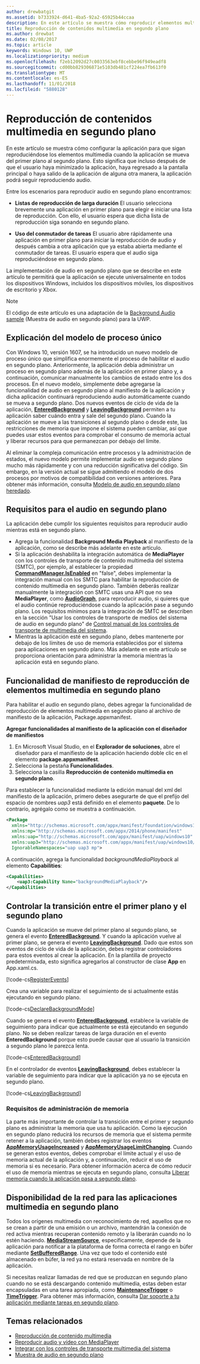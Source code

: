 ```yaml
---
author: drewbatgit
ms.assetid: b7333924-d641-4ba5-92a2-65925b44ccaa
description: En este artículo se muestra cómo reproducir elementos multimedia mientras la aplicación se está ejecutando en segundo plano.
title: Reproducción de contenidos multimedia en segundo plano
ms.author: drewbat
ms.date: 02/08/2017
ms.topic: article
keywords: Windows 10, UWP
ms.localizationpriority: medium
ms.openlocfilehash: f2eb12092d27c0033563ebf8cebbe96f949eadf8
ms.sourcegitcommit: cd00bb829306871e5103db481cf224ea7fb613f0
ms.translationtype: MT
ms.contentlocale: es-ES
ms.lasthandoff: 11/01/2018
ms.locfileid: "5880128"
---
```

# <a name="play-media-in-the-background"></a>Reproducción de contenidos multimedia en segundo plano
En este artículo se muestra cómo configurar la aplicación para que sigan reproduciéndose los elementos multimedia cuando la aplicación se mueva del primer plano al segundo plano. Esto significa que incluso después de que el usuario haya minimizado la aplicación, haya regresado a la pantalla principal o haya salido de la aplicación de alguna otra manera, la aplicación podrá seguir reproduciendo audio. 

Entre los escenarios para reproducir audio en segundo plano encontramos:

-   **Listas de reproducción de larga duración** El usuario selecciona brevemente una aplicación en primer plano para elegir e iniciar una lista de reproducción. Con ello, el usuario espera que dicha lista de reproducción siga sonando en segundo plano.

-   **Uso del conmutador de tareas** El usuario abre rápidamente una aplicación en primer plano para iniciar la reproducción de audio y después cambia a otra aplicación que ya estaba abierta mediante el conmutador de tareas. El usuario espera que el audio siga reproduciéndose en segundo plano.

La implementación de audio en segundo plano que se describe en este artículo te permitirá que la aplicación se ejecute universalmente en todos los dispositivos Windows, incluidos los dispositivos móviles, los dispositivos de escritorio y Xbox.

> [!NOTE]
> El código de este artículo es una adaptación de la [Background Audio sample](http://go.microsoft.com/fwlink/p/?LinkId=800141) (Muestra de audio en segundo plano) para la UWP.

## <a name="explanation-of-one-process-model"></a>Explicación del modelo de proceso único
Con Windows 10, versión 1607, se ha introducido un nuevo modelo de proceso único que simplifica enormemente el proceso de habilitar el audio en segundo plano. Anteriormente, la aplicación debía administrar un proceso en segundo plano además de la aplicación en primer plano y, a continuación, comunicar manualmente los cambios de estado entre los dos procesos. En el nuevo modelo, simplemente debe agregarse la funcionalidad de audio en segundo plano al manifiesto de la aplicación y dicha aplicación continuará reproduciendo audio automáticamente cuando se mueva a segundo plano. Dos nuevos eventos de ciclo de vida de la aplicación, [**EnteredBackground**](https://msdn.microsoft.com/library/windows/apps/Windows.ApplicationModel.Core.CoreApplication.EnteredBackground) y [**LeavingBackground**](https://msdn.microsoft.com/library/windows/apps/Windows.ApplicationModel.Core.CoreApplication.LeavingBackground) permiten a tu aplicación saber cuándo entra y sale del segundo plano. Cuando la aplicación se mueve a las transiciones al segundo plano o desde este, las restricciones de memoria que impone el sistema pueden cambiar, así que puedes usar estos eventos para comprobar el consumo de memoria actual y liberar recursos para que permanezcan por debajo del límite.

Al eliminar la compleja comunicación entre procesos y la administración de estados, el nuevo modelo permite implementar audio en segundo plano mucho más rápidamente y con una reducción significativa del código. Sin embargo, en la versión actual se sigue admitiendo el modelo de dos procesos por motivos de compatibilidad con versiones anteriores. Para obtener más información, consulta [Modelo de audio en segundo plano heredado](legacy-background-media-playback.md).

## <a name="requirements-for-background-audio"></a>Requisitos para el audio en segundo plano
La aplicación debe cumplir los siguientes requisitos para reproducir audio mientras está en segundo plano.

* Agrega la funcionalidad **Background Media Playback** al manifiesto de la aplicación, como se describe más adelante en este artículo.
* Si la aplicación deshabilita la integración automática de **MediaPlayer** con los controles de transporte de contenido multimedia del sistema (SMTC), por ejemplo, al establecer la propiedad [**CommandManager.IsEnabled**](https://msdn.microsoft.com/library/windows/apps/Windows.Media.Playback.MediaPlaybackCommandManager.IsEnabled) en "false", debes implementar la integración manual con los SMTC para habilitar la reproducción de contenido multimedia en segundo plano. También deberás realizar manualmente la integración con SMTC usas una API que no sea **MediaPlayer**, como [**AudioGraph**](https://msdn.microsoft.com/library/windows/apps/Windows.Media.Audio.AudioGraph), para reproducir audio, si quieres que el audio continúe reproduciéndose cuando la aplicación pase a segundo plano. Los requisitos mínimos para la integración de SMTC se describen en la sección "Usar los controles de transporte de medios del sistema de audio en segundo plano" de [Control manual de los controles de transporte de multimedia del sistema](system-media-transport-controls.md).
* Mientras la aplicación esté en segundo plano, debes mantenerte por debajo de los límites de uso de memoria establecidos por el sistema para aplicaciones en segundo plano. Más adelante en este artículo se proporciona orientación para administrar la memoria mientras la aplicación está en segundo plano.

## <a name="background-media-playback-manifest-capability"></a>Funcionalidad de manifiesto de reproducción de elementos multimedia en segundo plano
Para habilitar el audio en segundo plano, debes agregar la funcionalidad de reproducción de elementos multimedia en segundo plano al archivo de manifiesto de la aplicación, Package.appxmanifest. 

**Agregar funcionalidades al manifiesto de la aplicación con el diseñador de manifiestos**

1.  En Microsoft Visual Studio, en el **Explorador de soluciones**, abre el diseñador para el manifiesto de la aplicación haciendo doble clic en el elemento **package.appxmanifest**.
2.  Selecciona la pestaña **Funcionalidades**.
3.  Selecciona la casilla **Reproducción de contenido multimedia en segundo plano**.

Para establecer la funcionalidad mediante la edición manual del xml del manifiesto de la aplicación, primero debes asegurarte de que el prefijo del espacio de nombres *uap3* está definido en el elemento **paquete**. De lo contrario, agrégalo como se muestra a continuación.
```xml
<Package
  xmlns="http://schemas.microsoft.com/appx/manifest/foundation/windows10"
  xmlns:mp="http://schemas.microsoft.com/appx/2014/phone/manifest"
  xmlns:uap="http://schemas.microsoft.com/appx/manifest/uap/windows10"
  xmlns:uap3="http://schemas.microsoft.com/appx/manifest/uap/windows10/3"
  IgnorableNamespaces="uap uap3 mp">
```

A continuación, agrega la funcionalidad *backgroundMediaPlayback* al elemento **Capabilities**:
```xml
<Capabilities>
    <uap3:Capability Name="backgroundMediaPlayback"/>
</Capabilities>
```

## <a name="handle-transitioning-between-foreground-and-background"></a>Controlar la transición entre el primer plano y el segundo plano
Cuando la aplicación se mueve del primer plano al segundo plano, se genera el evento [**EnteredBackground**](https://msdn.microsoft.com/library/windows/apps/Windows.ApplicationModel.Core.CoreApplication.EnteredBackground). Y cuando la aplicación vuelve al primer plano, se genera el evento [**LeavingBackground**](https://msdn.microsoft.com/library/windows/apps/Windows.ApplicationModel.Core.CoreApplication.LeavingBackground). Dado que estos son eventos de ciclo de vida de la aplicación, debes registrar controladores para estos eventos al crear la aplicación. En la plantilla de proyecto predeterminada, esto significa agregarlos al constructor de clase **App** en App.xaml.cs. 

[!code-cs[RegisterEvents](./code/BackgroundAudio_RS1/cs/App.xaml.cs#SnippetRegisterEvents)]

Crea una variable para realizar el seguimiento de si actualmente estás ejecutando en segundo plano.

[!code-cs[DeclareBackgroundMode](./code/BackgroundAudio_RS1/cs/App.xaml.cs#SnippetDeclareBackgroundMode)]

Cuando se genera el evento [**EnteredBackground**](https://msdn.microsoft.com/library/windows/apps/Windows.ApplicationModel.Core.CoreApplication.EnteredBackground), establece la variable de seguimiento para indicar que actualmente se está ejecutando en segundo plano. No se deben realizar tareas de larga duración en el evento **EnteredBackground** porque esto puede causar que al usuario la transición a segundo plano le parezca lenta.

[!code-cs[EnteredBackground](./code/BackgroundAudio_RS1/cs/App.xaml.cs#SnippetEnteredBackground)]

En el controlador de eventos [**LeavingBackground**](https://msdn.microsoft.com/library/windows/apps/Windows.ApplicationModel.Core.CoreApplication.LeavingBackground), debes establecer la variable de seguimiento para indicar que la aplicación ya no se ejecuta en segundo plano.

[!code-cs[LeavingBackground](./code/BackgroundAudio_RS1/cs/App.xaml.cs#SnippetLeavingBackground)]

### <a name="memory-management-requirements"></a>Requisitos de administración de memoria
La parte más importante de controlar la transición entre el primer y segundo plano es administrar la memoria que usa tu aplicación. Como la ejecución en segundo plano reducirá los recursos de memoria que el sistema permite retener a la aplicación, también debes registrar los eventos [**AppMemoryUsageIncreased**](https://msdn.microsoft.com/library/windows/apps/Windows.System.MemoryManager.AppMemoryUsageIncreased) y [**AppMemoryUsageLimitChanging**](https://msdn.microsoft.com/library/windows/apps/Windows.System.MemoryManager.AppMemoryUsageLimitChanging). Cuando se generan estos eventos, debes comprobar el límite actual y el uso de memoria actual de la aplicación y, a continuación, reducir el uso de memoria si es necesario. Para obtener información acerca de cómo reducir el uso de memoria mientras se ejecuta en segundo plano, consulta [Liberar memoria cuando la aplicación pasa a segundo plano](../launch-resume/reduce-memory-usage.md).

## <a name="network-availability-for-background-media-apps"></a>Disponibilidad de la red para las aplicaciones multimedia en segundo plano
Todos los orígenes multimedia con reconocimiento de red, aquellos que no se crean a partir de una emisión o un archivo, mantendrán la conexión de red activa mientras recuperan contenido remoto y la liberarán cuando no lo estén haciendo. [**MediaStreamSource**](https://msdn.microsoft.com/library/windows/apps/Windows.Media.Core.MediaStreamSource), específicamente, depende de la aplicación para notificar a la plataforma de forma correcta el rango en búfer mediante [**SetBufferedRange**](https://msdn.microsoft.com/library/windows/apps/dn282762). Una vez que todo el contenido esté almacenado en búfer, la red ya no estará reservada en nombre de la aplicación.

Si necesitas realizar llamadas de red que se produzcan en segundo plano cuando no se está descargando contenido multimedia, estas deben estar encapsuladas en una tarea apropiada, como [**MaintenanceTrigger**](https://msdn.microsoft.com/library/windows/apps/Windows.ApplicationModel.Background.MaintenanceTrigger) o [**TimeTrigger**](https://msdn.microsoft.com/library/windows/apps/Windows.ApplicationModel.Background.TimeTrigger). Para obtener más información, consulta [Dar soporte a tu aplicación mediante tareas en segundo plano](https://msdn.microsoft.com/windows/uwp/launch-resume/support-your-app-with-background-tasks).

## <a name="related-topics"></a>Temas relacionados
* [Reproducción de contenido multimedia](media-playback.md)
* [Reproducir audio y vídeo con MediaPlayer](play-audio-and-video-with-mediaplayer.md)
* [Integrar con los controles de transporte multimedia del sistema](integrate-with-systemmediatransportcontrols.md)
* [Muestra de audio en segundo plano](https://github.com/Microsoft/Windows-universal-samples/tree/master/Samples/BackgroundMediaPlayback)

 

 




